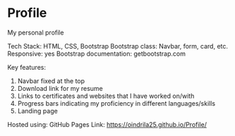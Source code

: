# Profile
My personal profile

Tech Stack: HTML, CSS, Bootstrap
Bootstrap class: Navbar, form, card, etc.
Responsive: yes
Bootstrap documentation: getbootstrap.com

Key features:

1. Navbar fixed at the top
2. Download link for my resume
3. Links to certificates and websites that I have worked on/with
4. Progress bars indicating my proficiency in different languages/skills
5. Landing page

Hosted using: GitHub Pages
Link: https://oindrila25.github.io/Profile/
